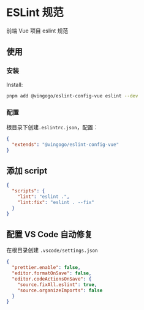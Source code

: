 # ESLint 规范

前端 Vue 项目 eslint 规范

## 使用

### 安装

Install:

```bash
pnpm add @vingogo/eslint-config-vue eslint --dev
```

### 配置

根目录下创建`.eslintrc.json`，配置：

```json
{
  "extends": "@vingogo/eslint-config-vue"
}
```

## 添加 script

```json
{
  "scripts": {
    "lint": "eslint .",
    "lint:fix": "eslint . --fix"
  }
}
```

## 配置 VS Code 自动修复

在根目录创建 `.vscode/settings.json`

```json
{
  "prettier.enable": false,
  "editor.formatOnSave": false,
  "editor.codeActionsOnSave": {
    "source.fixAll.eslint": true,
    "source.organizeImports": false
  }
}
```
